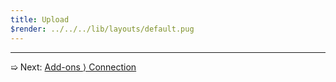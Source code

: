 ```yaml
---
title: Upload
$render: ../../../lib/layouts/default.pug
---
```


---

➯ Next: [Add-ons &rangle; Connection](./docs/connection)
